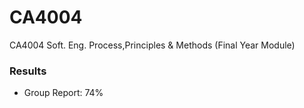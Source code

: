 # CA4004
CA4004 Soft. Eng. Process,Principles &amp; Methods (Final Year Module)

### Results

- Group Report: 74%

